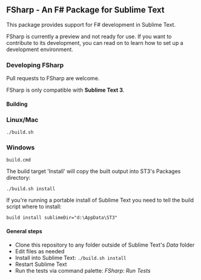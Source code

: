 ## FSharp - An F# Package for Sublime Text

This package provides support for F# development in Sublime Text.

FSharp is currently a preview and not ready for use. If you want to
contribute to its development, you can read on to learn how to set up a
development environment.


### Developing FSharp

Pull requests to FSharp are welcome.

FSharp is only compatible with **Sublime Text 3**.


#### Building

### Linux/Mac

```shell
./build.sh
```

### Windows

```shell
build.cmd
```

The build target 'Install' will copy the built output into ST3's Packages directory:

```shell
./build.sh install
```

If you're running a portable install of Sublime Text you need to tell the build script where to install: 

```shell
build install sublimeDir="d:\AppData\ST3"
```

#### General steps

* Clone this repository to any folder outside of Sublime Text's *Data* folder
* Edit files as needed
* Install into Sublime Text: `./build.sh install`
* Restart Sublime Text
* Run the tests via command palette: *FSharp: Run Tests*
